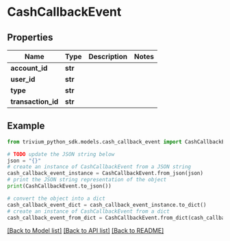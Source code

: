 # CashCallbackEvent


## Properties

Name | Type | Description | Notes
------------ | ------------- | ------------- | -------------
**account_id** | **str** |  | 
**user_id** | **str** |  | 
**type** | **str** |  | 
**transaction_id** | **str** |  | 

## Example

```python
from trivium_python_sdk.models.cash_callback_event import CashCallbackEvent

# TODO update the JSON string below
json = "{}"
# create an instance of CashCallbackEvent from a JSON string
cash_callback_event_instance = CashCallbackEvent.from_json(json)
# print the JSON string representation of the object
print(CashCallbackEvent.to_json())

# convert the object into a dict
cash_callback_event_dict = cash_callback_event_instance.to_dict()
# create an instance of CashCallbackEvent from a dict
cash_callback_event_from_dict = CashCallbackEvent.from_dict(cash_callback_event_dict)
```
[[Back to Model list]](../README.md#documentation-for-models) [[Back to API list]](../README.md#documentation-for-api-endpoints) [[Back to README]](../README.md)


